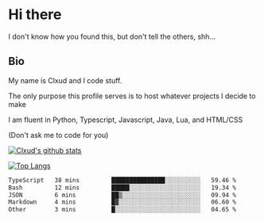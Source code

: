 

# Hi there
I don't know how you found this, but don't tell the others, shh...

## Bio
My name is Clxud and I code stuff.

The only purpose this profile serves is to host whatever projects I decide to make

I am fluent in Python, Typescript, Javascript, Java, Lua, and HTML/CSS



(Don't ask me to code for you)

[![Clxud's github stats](https://github-readme-stats.vercel.app/api?username=cloudwithax&count_private=true&theme=dark&show_icons=true)](https://github.com/anuraghazra/github-readme-stats) 

[![Top Langs](https://github-readme-stats.vercel.app/api/top-langs/?username=cloudwithax&theme=dark)](https://github.com/anuraghazra/github-readme-stats)

<!--START_SECTION:waka-->

```txt
TypeScript   38 mins         ███████████████░░░░░░░░░░   59.46 %
Bash         12 mins         █████░░░░░░░░░░░░░░░░░░░░   19.34 %
JSON         6 mins          ██▒░░░░░░░░░░░░░░░░░░░░░░   09.94 %
Markdown     4 mins          █▓░░░░░░░░░░░░░░░░░░░░░░░   06.60 %
Other        3 mins          █░░░░░░░░░░░░░░░░░░░░░░░░   04.65 %
```

<!--END_SECTION:waka-->







